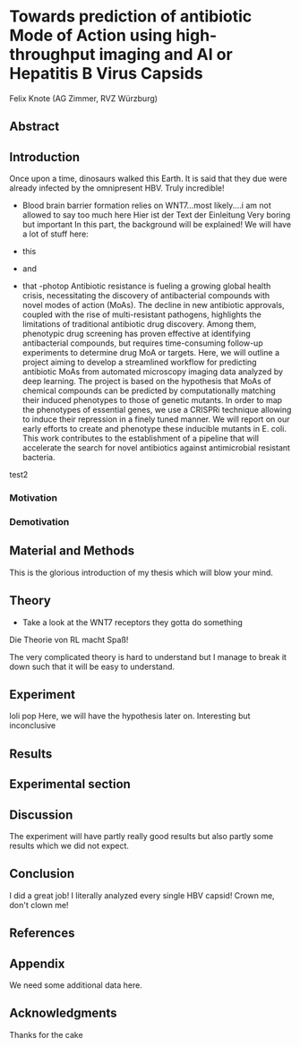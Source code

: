 # Towards prediction of antibiotic Mode of Action using high-throughput imaging and AI or  Hepatitis B Virus Capsids
Felix Knote (AG Zimmer, RVZ Würzburg)

## Abstract

## Introduction
Once upon a time, dinosaurs walked this Earth. It is said that they due were already infected by the omnipresent HBV. Truly incredible!
- Blood brain barrier formation relies on WNT7...most likely....i am not allowed to say too much here
Hier ist der Text der Einleitung
Very boring but important
In this part, the background will be explained!
We will have a lot of stuff here:

- this
- and
- that
-photop
Antibiotic resistance is fueling a growing global health crisis, necessitating the discovery of antibacterial compounds with
novel modes of action (MoAs). The decline in new antibiotic approvals, coupled with the rise of multi-resistant pathogens,
highlights the limitations of traditional antibiotic drug discovery. Among them, phenotypic drug screening has proven effective 
at identifying antibacterial compounds, but requires time-consuming follow-up experiments to determine drug MoA or targets. 
Here, we will outline a project aiming to develop a streamlined workflow for predicting antibiotic MoAs from automated microscopy
imaging data analyzed by deep learning. The project is based on the hypothesis that MoAs of chemical compounds can be predicted 
by computationally matching their induced phenotypes to those of genetic mutants. In order to map the phenotypes of essential 
genes, we use a CRISPRi technique allowing to induce their repression in a finely tuned manner. We will report on our early 
efforts to create and phenotype these inducible mutants in E. coli. This work contributes to the establishment of a pipeline that 
will accelerate the search for novel antibiotics against antimicrobial resistant bacteria.

test2
### Motivation

### Demotivation


## Material and Methods

This is the glorious introduction of my thesis which will blow your mind.

## Theory
- Take a look at the WNT7 receptors they gotta do something 

Die Theorie von RL macht Spaß!

The very complicated theory is hard to understand but I manage to break it down such that it will be easy to understand.

## Experiment
loli pop
Here, we will have the hypothesis later on.
Interesting but inconclusive

## Results

## Experimental section

## Discussion

The experiment will have partly really good results but also partly some results which we did not expect.

## Conclusion
I did a great job!
I literally analyzed every single HBV capsid! Crown me, don't clown me!

## References

## Appendix
We need some additional data here.

## Acknowledgments
Thanks for the cake
